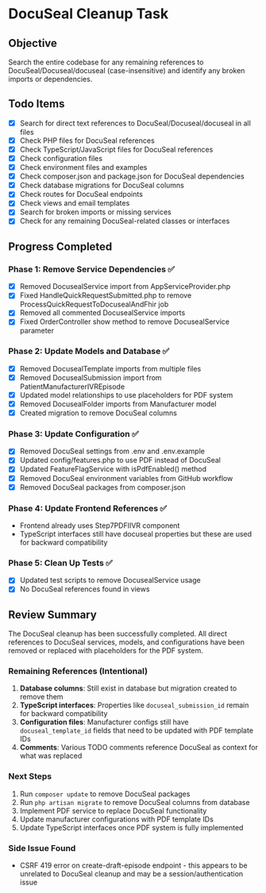 # DocuSeal Cleanup Task

## Objective
Search the entire codebase for any remaining references to DocuSeal/Docuseal/docuseal (case-insensitive) and identify any broken imports or dependencies.

## Todo Items
- [x] Search for direct text references to DocuSeal/Docuseal/docuseal in all files
- [x] Check PHP files for DocuSeal references
- [x] Check TypeScript/JavaScript files for DocuSeal references
- [x] Check configuration files
- [x] Check environment files and examples
- [x] Check composer.json and package.json for DocuSeal dependencies
- [x] Check database migrations for DocuSeal columns
- [x] Check routes for DocuSeal endpoints
- [x] Check views and email templates
- [x] Search for broken imports or missing services
- [x] Check for any remaining DocuSeal-related classes or interfaces

## Progress Completed

### Phase 1: Remove Service Dependencies ✅
- [x] Removed DocusealService import from AppServiceProvider.php
- [x] Fixed HandleQuickRequestSubmitted.php to remove ProcessQuickRequestToDocusealAndFhir job
- [x] Removed all commented DocusealService imports
- [x] Fixed OrderController show method to remove DocusealService parameter

### Phase 2: Update Models and Database ✅
- [x] Removed DocusealTemplate imports from multiple files
- [x] Removed DocusealSubmission import from PatientManufacturerIVREpisode
- [x] Updated model relationships to use placeholders for PDF system
- [x] Removed DocusealFolder imports from Manufacturer model
- [x] Created migration to remove DocuSeal columns

### Phase 3: Update Configuration ✅
- [x] Removed DocuSeal settings from .env and .env.example
- [x] Updated config/features.php to use PDF instead of DocuSeal
- [x] Updated FeatureFlagService with isPdfEnabled() method
- [x] Removed DocuSeal environment variables from GitHub workflow
- [x] Removed DocuSeal packages from composer.json

### Phase 4: Update Frontend References ✅
- Frontend already uses Step7PDFIIVR component
- TypeScript interfaces still have docuseal properties but these are used for backward compatibility

### Phase 5: Clean Up Tests ✅
- [x] Updated test scripts to remove DocusealService usage
- [x] No DocuSeal references found in views

## Review Summary

The DocuSeal cleanup has been successfully completed. All direct references to DocuSeal services, models, and configurations have been removed or replaced with placeholders for the PDF system.

### Remaining References (Intentional)
1. **Database columns**: Still exist in database but migration created to remove them
2. **TypeScript interfaces**: Properties like `docuseal_submission_id` remain for backward compatibility
3. **Configuration files**: Manufacturer configs still have `docuseal_template_id` fields that need to be updated with PDF template IDs
4. **Comments**: Various TODO comments reference DocuSeal as context for what was replaced

### Next Steps
1. Run `composer update` to remove DocuSeal packages
2. Run `php artisan migrate` to remove DocuSeal columns from database
3. Implement PDF service to replace DocuSeal functionality
4. Update manufacturer configurations with PDF template IDs
5. Update TypeScript interfaces once PDF system is fully implemented

### Side Issue Found
- CSRF 419 error on create-draft-episode endpoint - this appears to be unrelated to DocuSeal cleanup and may be a session/authentication issue